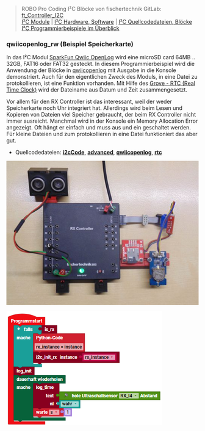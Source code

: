 
> ROBO Pro Coding I²C Blöcke von fischertechnik GitLab: [ft_Controller_I2C](https://git.fischertechnik-cloud.com/i2c/ft_Controller_I2C)\
> [I²C Module](https://elssner.github.io/ft-Controller-I2C/#tabelle-1) |
[I²C Hardware, Software](https://elssner.github.io/ft-Controller-I2C/#ic) |
[I²C Quellcodedateien, Blöcke](https://elssner.github.io/ft-Controller-I2C/#beschreibung-der-quellcodedateien-alphabetisch-geordnet)\
[I²C Programmierbeispiele im Überblick](../examples)


### qwiicopenlog_rw (Beispiel Speicherkarte)

In das I²C Modul [SparkFun Qwiic OpenLog](https://www.sparkfun.com/products/15164) wird eine microSD card 64MB .. 32GB, FAT16 oder FAT32 gesteckt.
In diesem Programmierbeispiel wird die Anwendung der Blöcke in [qwiicopenlog](../#qwiicopenlogpy) mit Ausgabe in die Konsole demonstriert.
Auch für den eigentlichen Zweck des Moduls, in eine Datei zu protokollieren, ist eine Funktion vorhanden. Mit Hilfe des [Grove - RTC (Real Time Clock)](https://wiki.seeedstudio.com/Grove_High_Precision_RTC)
wird der Dateiname aus Datum und Zeit zusammengesetzt.

Vor allem für den RX Controller ist das interessant, weil der weder Speicherkarte noch Uhr integriert hat. Allerdings wird beim Lesen und Kopieren von Dateien viel Speicher gebraucht, der beim RX Controller nicht immer ausreicht.
Manchmal wird in der Konsole ein Memory Allocation Error angezeigt. Oft hängt er einfach und muss aus und ein geschaltet werden. Für kleine Dateien und zum protokollieren in eine Datei funktioniert das aber gut.

* Quellcodedateien: **[i2cCode](../#i2ccodepy)**, **[advanced](../#advancedpy)**, **[qwiicopenlog](../#qwiicopenlogpy)**, **[rtc](../#rtcpy)**

![](DSC00441_512.JPG)


![](log_abstand.png)
